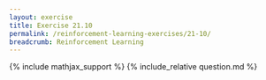 ```yaml
---
layout: exercise
title: Exercise 21.10
permalink: /reinforcement-learning-exercises/21-10/
breadcrumb: Reinforcement Learning
---
```


{% include mathjax_support %}
{% include_relative question.md %}
